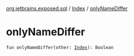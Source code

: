 [org.jetbrains.exposed.sql](../index.md) / [Index](index.md) / [onlyNameDiffer](.)

# onlyNameDiffer

`fun onlyNameDiffer(other: `[`Index`](index.md)`): Boolean`